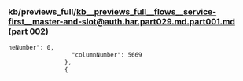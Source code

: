 ### kb/previews_full/kb__previews_full__flows__service-first__master-and-slot@auth.har.part029.md.part001.md (part 002)

```md
neNumber": 0,
                  "columnNumber": 5669
                },
                {
       
```

```
